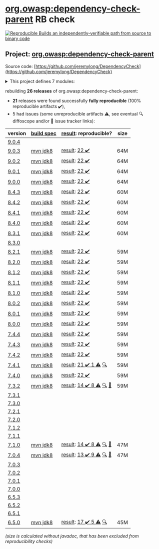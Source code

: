 [org.owasp:dependency-check-parent](https://central.sonatype.com/artifact/org.owasp/dependency-check-parent/versions) RB check
=======

[![Reproducible Builds](https://reproducible-builds.org/images/logos/rb.svg) an independently-verifiable path from source to binary code](https://reproducible-builds.org/)

## Project: [org.owasp:dependency-check-parent](https://central.sonatype.com/artifact/org.owasp/dependency-check-parent/versions)

Source code: [https://github.com/jeremylong/DependencyCheck](https://github.com/jeremylong/DependencyCheck)

<details><summary>This project defines 7 modules:</summary>

* [org.owasp:dependency-check-ant](https://central.sonatype.com/artifact/org.owasp/dependency-check-ant/9.0.3)
* [org.owasp:dependency-check-cli](https://central.sonatype.com/artifact/org.owasp/dependency-check-cli/9.0.3)
* [org.owasp:dependency-check-core](https://central.sonatype.com/artifact/org.owasp/dependency-check-core/9.0.3)
* [org.owasp:dependency-check-maven](https://central.sonatype.com/artifact/org.owasp/dependency-check-maven/9.0.3)
* [org.owasp:dependency-check-parent](https://central.sonatype.com/artifact/org.owasp/dependency-check-parent/9.0.3)
* [org.owasp:dependency-check-plugin](https://central.sonatype.com/artifact/org.owasp/dependency-check-plugin/9.0.3)
* [org.owasp:dependency-check-utils](https://central.sonatype.com/artifact/org.owasp/dependency-check-utils/9.0.3)
</details>

rebuilding **26 releases** of org.owasp:dependency-check-parent:
- **21** releases were found successfully **fully reproducible** (100% reproducible artifacts :heavy_check_mark:),
- 5 had issues (some unreproducible artifacts :warning:, see eventual :mag: diffoscope and/or :memo: issue tracker links):

| version | [build spec](/BUILDSPEC.md) | [result](https://reproducible-builds.org/docs/jvm/): reproducible? | size |
| -- | --------- | ------ | -- |
| [9.0.4](https://central.sonatype.com/artifact/org.owasp/dependency-check-parent/9.0.4/pom) | | | |
| [9.0.3](https://central.sonatype.com/artifact/org.owasp/dependency-check-parent/9.0.3/pom) | [mvn jdk8](dependency-check-9.0.3.buildspec) | [result](dependency-check-parent-9.0.3.buildinfo): [22 :heavy_check_mark: ](dependency-check-parent-9.0.3.buildcompare) | 64M |
| [9.0.2](https://central.sonatype.com/artifact/org.owasp/dependency-check-parent/9.0.2/pom) | [mvn jdk8](dependency-check-9.0.2.buildspec) | [result](dependency-check-parent-9.0.2.buildinfo): [22 :heavy_check_mark: ](dependency-check-parent-9.0.2.buildcompare) | 64M |
| [9.0.1](https://central.sonatype.com/artifact/org.owasp/dependency-check-parent/9.0.1/pom) | [mvn jdk8](dependency-check-9.0.1.buildspec) | [result](dependency-check-parent-9.0.1.buildinfo): [22 :heavy_check_mark: ](dependency-check-parent-9.0.1.buildcompare) | 64M |
| [9.0.0](https://central.sonatype.com/artifact/org.owasp/dependency-check-parent/9.0.0/pom) | [mvn jdk8](dependency-check-9.0.0.buildspec) | [result](dependency-check-parent-9.0.0.buildinfo): [22 :heavy_check_mark: ](dependency-check-parent-9.0.0.buildcompare) | 64M |
| [8.4.3](https://central.sonatype.com/artifact/org.owasp/dependency-check-parent/8.4.3/pom) | [mvn jdk8](dependency-check-8.4.3.buildspec) | [result](dependency-check-parent-8.4.3.buildinfo): [22 :heavy_check_mark: ](dependency-check-parent-8.4.3.buildcompare) | 60M |
| [8.4.2](https://central.sonatype.com/artifact/org.owasp/dependency-check-parent/8.4.2/pom) | [mvn jdk8](dependency-check-8.4.2.buildspec) | [result](dependency-check-parent-8.4.2.buildinfo): [22 :heavy_check_mark: ](dependency-check-parent-8.4.2.buildcompare) | 60M |
| [8.4.1](https://central.sonatype.com/artifact/org.owasp/dependency-check-parent/8.4.1/pom) | [mvn jdk8](dependency-check-8.4.1.buildspec) | [result](dependency-check-parent-8.4.1.buildinfo): [22 :heavy_check_mark: ](dependency-check-parent-8.4.1.buildcompare) | 60M |
| [8.4.0](https://central.sonatype.com/artifact/org.owasp/dependency-check-parent/8.4.0/pom) | [mvn jdk8](dependency-check-8.4.0.buildspec) | [result](dependency-check-parent-8.4.0.buildinfo): [22 :heavy_check_mark: ](dependency-check-parent-8.4.0.buildcompare) | 60M |
| [8.3.1](https://central.sonatype.com/artifact/org.owasp/dependency-check-parent/8.3.1/pom) | [mvn jdk8](dependency-check-8.3.1.buildspec) | [result](dependency-check-parent-8.3.1.buildinfo): [22 :heavy_check_mark: ](dependency-check-parent-8.3.1.buildcompare) | 60M |
| [8.3.0](https://central.sonatype.com/artifact/org.owasp/dependency-check-parent/8.3.0/pom) | | | |
| [8.2.1](https://central.sonatype.com/artifact/org.owasp/dependency-check-parent/8.2.1/pom) | [mvn jdk8](dependency-check-8.2.1.buildspec) | [result](dependency-check-parent-8.2.1.buildinfo): [22 :heavy_check_mark: ](dependency-check-parent-8.2.1.buildcompare) | 59M |
| [8.2.0](https://central.sonatype.com/artifact/org.owasp/dependency-check-parent/8.2.0/pom) | [mvn jdk8](dependency-check-8.2.0.buildspec) | [result](dependency-check-parent-8.2.0.buildinfo): [22 :heavy_check_mark: ](dependency-check-parent-8.2.0.buildcompare) | 59M |
| [8.1.2](https://central.sonatype.com/artifact/org.owasp/dependency-check-parent/8.1.2/pom) | [mvn jdk8](dependency-check-8.1.2.buildspec) | [result](dependency-check-parent-8.1.2.buildinfo): [22 :heavy_check_mark: ](dependency-check-parent-8.1.2.buildcompare) | 59M |
| [8.1.1](https://central.sonatype.com/artifact/org.owasp/dependency-check-parent/8.1.1/pom) | [mvn jdk8](dependency-check-8.1.1.buildspec) | [result](dependency-check-parent-8.1.1.buildinfo): [22 :heavy_check_mark: ](dependency-check-parent-8.1.1.buildcompare) | 59M |
| [8.1.0](https://central.sonatype.com/artifact/org.owasp/dependency-check-parent/8.1.0/pom) | [mvn jdk8](dependency-check-8.1.0.buildspec) | [result](dependency-check-parent-8.1.0.buildinfo): [22 :heavy_check_mark: ](dependency-check-parent-8.1.0.buildcompare) | 59M |
| [8.0.2](https://central.sonatype.com/artifact/org.owasp/dependency-check-parent/8.0.2/pom) | [mvn jdk8](dependency-check-8.0.2.buildspec) | [result](dependency-check-parent-8.0.2.buildinfo): [22 :heavy_check_mark: ](dependency-check-parent-8.0.2.buildcompare) | 59M |
| [8.0.1](https://central.sonatype.com/artifact/org.owasp/dependency-check-parent/8.0.1/pom) | [mvn jdk8](dependency-check-8.0.1.buildspec) | [result](dependency-check-parent-8.0.1.buildinfo): [22 :heavy_check_mark: ](dependency-check-parent-8.0.1.buildcompare) | 59M |
| [8.0.0](https://central.sonatype.com/artifact/org.owasp/dependency-check-parent/8.0.0/pom) | [mvn jdk8](dependency-check-8.0.0.buildspec) | [result](dependency-check-parent-8.0.0.buildinfo): [22 :heavy_check_mark: ](dependency-check-parent-8.0.0.buildcompare) | 59M |
| [7.4.4](https://central.sonatype.com/artifact/org.owasp/dependency-check-parent/7.4.4/pom) | [mvn jdk8](dependency-check-7.4.4.buildspec) | [result](dependency-check-parent-7.4.4.buildinfo): [22 :heavy_check_mark: ](dependency-check-parent-7.4.4.buildcompare) | 59M |
| [7.4.3](https://central.sonatype.com/artifact/org.owasp/dependency-check-parent/7.4.3/pom) | [mvn jdk8](dependency-check-7.4.3.buildspec) | [result](dependency-check-parent-7.4.3.buildinfo): [22 :heavy_check_mark: ](dependency-check-parent-7.4.3.buildcompare) | 59M |
| [7.4.2](https://central.sonatype.com/artifact/org.owasp/dependency-check-parent/7.4.2/pom) | [mvn jdk8](dependency-check-7.4.2.buildspec) | [result](dependency-check-parent-7.4.2.buildinfo): [22 :heavy_check_mark: ](dependency-check-parent-7.4.2.buildcompare) | 59M |
| [7.4.1](https://central.sonatype.com/artifact/org.owasp/dependency-check-parent/7.4.1/pom) | [mvn jdk8](dependency-check-7.4.1.buildspec) | [result](dependency-check-parent-7.4.1.buildinfo): [21 :heavy_check_mark:  1 :warning:](dependency-check-parent-7.4.1.buildcompare) [:mag:](dependency-check-parent-7.4.1.diffoscope) | 59M |
| [7.4.0](https://central.sonatype.com/artifact/org.owasp/dependency-check-parent/7.4.0/pom) | [mvn jdk8](dependency-check-7.4.0.buildspec) | [result](dependency-check-parent-7.4.0.buildinfo): [22 :heavy_check_mark: ](dependency-check-parent-7.4.0.buildcompare) | 59M |
| [7.3.2](https://central.sonatype.com/artifact/org.owasp/dependency-check-parent/7.3.2/pom) | [mvn jdk8](dependency-check-7.3.2.buildspec) | [result](dependency-check-parent-7.3.2.buildinfo): [14 :heavy_check_mark:  8 :warning:](dependency-check-parent-7.3.2.buildcompare) [:mag:](dependency-check-parent-7.3.2.diffoscope) [:memo:](https://github.com/jeremylong/DependencyCheck/issues/5026) | 59M |
| [7.3.1](https://central.sonatype.com/artifact/org.owasp/dependency-check-parent/7.3.1/pom) | | | |
| [7.3.0](https://central.sonatype.com/artifact/org.owasp/dependency-check-parent/7.3.0/pom) | | | |
| [7.2.1](https://central.sonatype.com/artifact/org.owasp/dependency-check-parent/7.2.1/pom) | | | |
| [7.2.0](https://central.sonatype.com/artifact/org.owasp/dependency-check-parent/7.2.0/pom) | | | |
| [7.1.2](https://central.sonatype.com/artifact/org.owasp/dependency-check-parent/7.1.2/pom) | | | |
| [7.1.1](https://central.sonatype.com/artifact/org.owasp/dependency-check-parent/7.1.1/pom) | | | |
| [7.1.0](https://central.sonatype.com/artifact/org.owasp/dependency-check-parent/7.1.0/pom) | [mvn jdk8](dependency-check-7.1.0.buildspec) | [result](dependency-check-parent-7.1.0.buildinfo): [14 :heavy_check_mark:  8 :warning:](dependency-check-parent-7.1.0.buildcompare) [:mag:](dependency-check-parent-7.1.0.diffoscope) [:memo:](https://github.com/jeremylong/DependencyCheck/issues/5026) | 47M |
| [7.0.4](https://central.sonatype.com/artifact/org.owasp/dependency-check-parent/7.0.4/pom) | [mvn jdk8](dependency-check-7.0.4.buildspec) | [result](dependency-check-parent-7.0.4.buildinfo): [13 :heavy_check_mark:  9 :warning:](dependency-check-parent-7.0.4.buildcompare) [:mag:](dependency-check-parent-7.0.4.diffoscope) [:memo:](https://github.com/jeremylong/DependencyCheck/pull/4302) | 47M |
| [7.0.3](https://central.sonatype.com/artifact/org.owasp/dependency-check-parent/7.0.3/pom) | | | |
| [7.0.2](https://central.sonatype.com/artifact/org.owasp/dependency-check-parent/7.0.2/pom) | | | |
| [7.0.1](https://central.sonatype.com/artifact/org.owasp/dependency-check-parent/7.0.1/pom) | | | |
| [7.0.0](https://central.sonatype.com/artifact/org.owasp/dependency-check-parent/7.0.0/pom) | | | |
| [6.5.3](https://central.sonatype.com/artifact/org.owasp/dependency-check-parent/6.5.3/pom) | | | |
| [6.5.2](https://central.sonatype.com/artifact/org.owasp/dependency-check-parent/6.5.2/pom) | | | |
| [6.5.1](https://central.sonatype.com/artifact/org.owasp/dependency-check-parent/6.5.1/pom) | | | |
| [6.5.0](https://central.sonatype.com/artifact/org.owasp/dependency-check-parent/6.5.0/pom) | [mvn jdk8](dependency-check-6.5.0.buildspec) | [result](dependency-check-parent-6.5.0.buildinfo): [17 :heavy_check_mark:  5 :warning:](dependency-check-parent-6.5.0.buildcompare) [:mag:](dependency-check-parent-6.5.0.diffoscope) | 45M |

<i>(size is calculated without javadoc, that has been excluded from reproducibility checks)</i>
